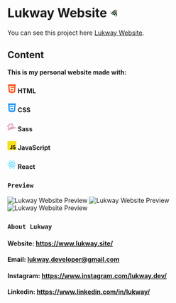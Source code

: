 # Lukway Website <img src="https://github.com/Lukway-developer/Website/blob/gh-pages/images/lukway/favicon.svg" alt="Lukway Logo" title="Lukway Logo" height=20/>
You can see this project here [Lukway Website](https://www.lukway.site/).

## Content

**This is my personal website made with:**
#### <img src="https://github.com/Lukway-developer/Logos/blob/master/html.svg" title="HTML Logo" height=20/> HTML
#### <img src="https://github.com/Lukway-developer/Logos/blob/master/css.svg" title="CSS Logo" height=20/> CSS
#### <img src="https://github.com/Lukway-developer/Logos/blob/master/sass.svg" title="Sass Logo" height=20/> Sass
#### <img src="https://github.com/Lukway-developer/Logos/blob/master/js.svg" title="JavaScript Logo" height=20/> JavaScript
#### <img src="https://github.com/Lukway-developer/Logos/blob/master/react.svg" title="React Logo" height=20/> React

### `Preview`

![Lukway Website Preview](https://github.com/Lukway-developer/Projects-Images/blob/master/personal_web/home.png "Preview 1")
![Lukway Website Preview](https://github.com/Lukway-developer/Projects-Images/blob/master/personal_web/about.png "Preview 2")
![Lukway Website Preview](https://github.com/Lukway-developer/Projects-Images/blob/master/personal_web/portfolio.png "Preview 3")

### `About Lukway`

#### Website: https://www.lukway.site/
#### Email: lukway.developer@gmail.com
#### Instagram: https://www.instagram.com/lukway.dev/
#### Linkedin: https://www.linkedin.com/in/lukway/
